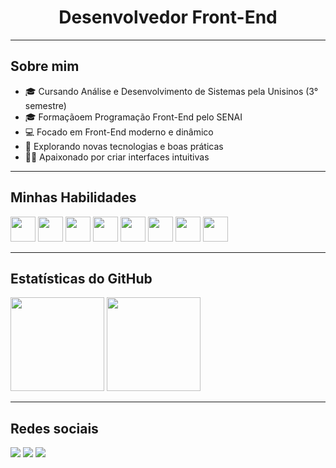 <h1 align="center">Desenvolvedor Front-End</h1>

---

## Sobre mim

- 🎓 Cursando Análise e Desenvolvimento de Sistemas pela Unisinos (3° semestre)
- 🎓 Formaçãoem Programação Front-End pelo SENAI
- 💻 Focado em Front-End moderno e dinâmico
- 🚀 Explorando novas tecnologias e boas práticas
- 👨‍💻 Apaixonado por criar interfaces intuitivas

---

## Minhas Habilidades

<img src="https://cdn.jsdelivr.net/gh/devicons/devicon/icons/html5/html5-original.svg" width="40" />
<img src="https://cdn.jsdelivr.net/gh/devicons/devicon/icons/css3/css3-original.svg" width="40" />
<img src="https://cdn.jsdelivr.net/gh/devicons/devicon/icons/javascript/javascript-original.svg" width="40" />
<img src="https://cdn.jsdelivr.net/gh/devicons/devicon/icons/react/react-original.svg" width="40" />
<img src="https://cdn.jsdelivr.net/gh/devicons/devicon/icons/tailwindcss/tailwindcss-original.svg" width="40" />
<img src="https://cdn.jsdelivr.net/gh/devicons/devicon/icons/git/git-original.svg" width="40" />
<img src="https://cdn.jsdelivr.net/gh/devicons/devicon/icons/python/python-original.svg" width="40" />
<img src="https://cdn.jsdelivr.net/gh/devicons/devicon/icons/java/java-original.svg" width="40" />

---

## Estatísticas do GitHub

<p align="left">
  <img src="https://github-readme-stats.vercel.app/api?username=davydfontourac&show_icons=true&theme=radical" height="150" />
  <img src="https://github-readme-stats.vercel.app/api/top-langs/?username=davydfontourac&layout=compact&langs_count=7&theme=radical" height="150"/>
</p>


---

## Redes sociais

<p>
  <a href="https://davydportfoliowebsite.vercel.app/" target="_blank"><img src="https://img.shields.io/badge/Portfolio-FF5722?style=for-the-badge&logo=about.me&logoColor=white"/></a>
  <a href="www.linkedin.com/in/davyd-camargo-70a552261" target="_blank"><img src="https://img.shields.io/badge/LinkedIn-0077B5?style=for-the-badge&logo=linkedin&logoColor=white"/></a>
  <a href="mailto:davydfontoura@gmail.com" target="_blank"><img src="https://img.shields.io/badge/Email-D14836?style=for-the-badge&logo=gmail&logoColor=white"/></a>
</p>


